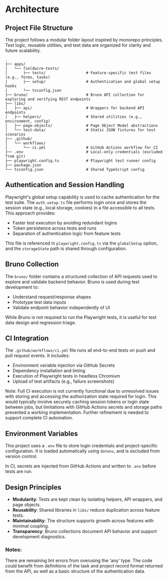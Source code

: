 # Architecture

## Project File Structure

The project follows a modular folder layout inspired by monorepo principles. Test logic, reusable utilities, and test data are organized for clarity and future scalability.

```
.
├── apps/
│   └── fieldwire-tests/
│       ├── tests/                  # Feature-specific test files (e.g., forms, tasks)
│       ├── setup/                  # Authentication and global setup hooks
│       └── tsconfig.json
├── bruno/                          # Bruno API collection for exploring and verifying REST endpoints
├── libs/
│   ├── api/                        # Wrappers for backend API endpoints
│   ├── helpers/                    # Shared utilities (e.g., environment, config)
│   ├── page-objects/               # Page Object Model abstractions
│   └── test-data/                  # Static JSON fixtures for test scenarios
├── .github/
│   └── workflows/
│       └── ci.yml                  # GitHub Actions workflow for CI
├── .env                            # Local-only credentials (excluded from git)
├── playwright.config.ts            # Playwright test runner config
├── package.json
└── tsconfig.json                   # Shared TypeScript config
```

## Authentication and Session Handling

Playwright's global setup capability is used to cache authentication for the test suite. The `auth.setup.ts` file performs login once and stores the session state (e.g., local storage, cookies) in a file accessible to all tests. This approach provides:

- Faster test execution by avoiding redundant logins
- Token persistence across tests and runs
- Separation of authentication logic from feature tests

This file is referenced in `playwright.config.ts` via the `globalSetup` option, and the `storageState` path is shared through configuration.

## Bruno Collection

The `bruno/` folder contains a structured collection of API requests used to explore and validate backend behavior. Bruno is used during test development to:

- Understand request/response shapes
- Prototype test data inputs
- Validate endpoint behavior independently of UI

While Bruno is not required to run the Playwright tests, it is useful for test data design and regression triage.

## CI Integration

The `.github/workflows/ci.yml` file runs all end-to-end tests on push and pull request events. It includes:

- Environment variable injection via GitHub Secrets
- Dependency installation and linting
- Execution of Playwright tests in headless Chromium
- Upload of test artifacts (e.g., failure screenshots)

Note: Full CI execution is not currently functional due to unresolved issues with storing and accessing the authorization state required for login. This would typically involve securely caching session tokens or login state between jobs, but limitations with GitHub Actions secrets and storage paths prevented a working implementation. Further refinement is needed to support complete CI automation.
## Environment Variables

This project uses a `.env` file to store login credentials and project-specific configuration. It is loaded automatically using `dotenv`, and is excluded from version control.

In CI, secrets are injected from GitHub Actions and written to `.env` before tests are run.

## Design Principles

- **Modularity**: Tests are kept clean by isolating helpers, API wrappers, and page objects.
- **Reusability**: Shared libraries in `libs/` reduce duplication across feature tests.
- **Maintainability**: The structure supports growth across features with minimal coupling.
- **Transparency**: Bruno collections document API behavior and support development diagnostics.


### Notes:

There are remaining lint errors from overusing the 'any' type. The code could 
benefit from definitions of the task and project record format returned from 
the API, as well as a basic structure of the authentication data.
